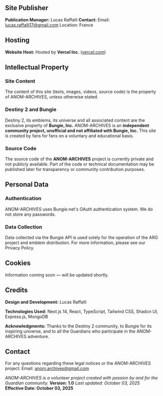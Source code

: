 ## Site Publisher
**Publication Manager:**
Lucas Raffalli
**Contact:**
Email: [lucas.raffalli17@gmail.com](mailto:lucas.raffalli17@gmail.com)
Location: France

## Hosting
**Website Host:**
Hosted by **Vercel Inc.** ([vercel.com](https://vercel.com/))

## Intellectual Property
### Site Content
The content of this site (texts, images, videos, source code) is the property of ANOM-ARCHIVES, unless otherwise stated.

### Destiny 2 and Bungie
Destiny 2, its emblems, its universe and all associated content are the exclusive property of **Bungie, Inc.**
ANOM-ARCHIVES is an **independent community project, unofficial and not affiliated with Bungie, Inc.** This site is created by fans for fans on a voluntary and educational basis.

### Source Code
The source code of the **ANOM-ARCHIVES** project is currently private and not publicly available. Part of the code or technical documentation may be published later for transparency or community contribution purposes.

## Personal Data
### Authentication
ANOM-ARCHIVES uses Bungie.net's OAuth authentication system. We do not store any passwords.

### Data Collection
Data collected via the Bungie API is used solely for the operation of the ARG project and emblem distribution.
For more information, please see our Privacy Policy.

## Cookies
Information coming soon — will be updated shortly.

## Credits
**Design and Development:**
Lucas Raffalli

**Technologies Used:**
Next.js 14, React, TypeScript, Tailwind CSS, Shadcn UI, Express.js, MongoDB

**Acknowledgments:**
Thanks to the Destiny 2 community, to Bungie for its inspiring universe,
and to all the Guardians who participate in the ANOM-ARCHIVES adventure.

## Contact
For any questions regarding these legal notices or the ANOM-ARCHIVES project:
Email: [anom.archives@gmail.com](mailto:anom.archives@gmail.com)

*ANOM-ARCHIVES is a volunteer project created with passion by and for the Guardian community.*
**Version: 1.0**
*Last updated: October 03, 2025*
**Effective Date: October 03, 2025**
